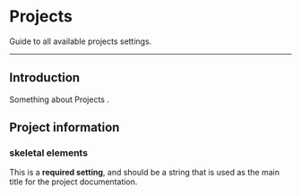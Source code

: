# Projects

Guide to all available projects settings.

---

## Introduction

Something about Projects .



## Project information

### skeletal elements

This is a **required setting**, and should be a string that is used as the main
title for the project documentation.


